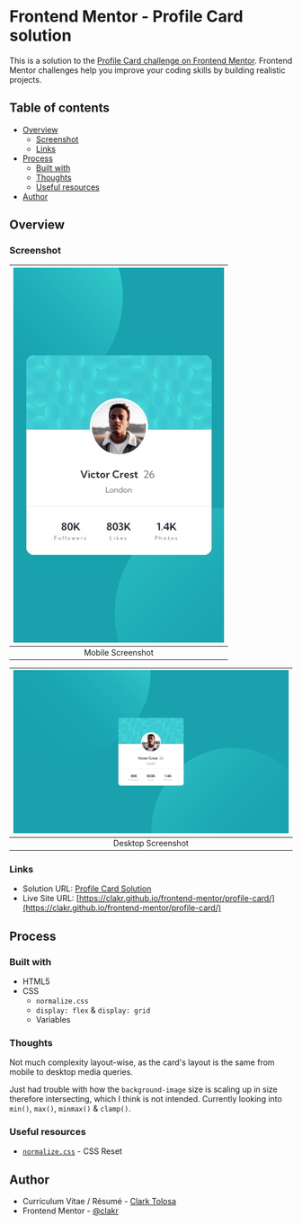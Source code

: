 # Frontend Mentor - Profile Card solution

This is a solution to the [Profile Card challenge on Frontend Mentor](https://www.frontendmentor.io/challenges/profile-card-component-cfArpWshJ). Frontend Mentor challenges help you improve your coding skills by building realistic projects. 

## Table of contents

- [Overview](#overview)
  - [Screenshot](#screenshot)
  - [Links](#links)
- [Process](#process)
  - [Built with](#built-with)
  - [Thoughts](#thoughts)
  - [Useful resources](#useful-resources)
- [Author](#author)

## Overview

### Screenshot

| ![Mobile](./images/mobile.jpeg) |
|:--:|
|Mobile Screenshot|

| ![Desktop](./images/desktop.jpeg) |
|:--:|
|Desktop Screenshot|

### Links

- Solution URL: [Profile Card Solution](https://github.com/clakr/frontend-mentor/tree/main/profile-card)
- Live Site URL: [https://clakr.github.io/frontend-mentor/profile-card/](https://clakr.github.io/frontend-mentor/profile-card/)

## Process

### Built with

- HTML5
- CSS
  - `normalize.css`
  - `display: flex` & `display: grid`
  - Variables

### Thoughts

Not much complexity layout-wise, as the card's layout is the same from mobile to desktop media queries.

Just had trouble with how the `background-image` size is scaling up in size therefore intersecting, which I think is not intended. Currently looking into `min()`, `max()`, `minmax()` & `clamp()`.

### Useful resources

- [`normalize.css`](https://www.joshwcomeau.com/css/custom-css-reset/) - CSS Reset

## Author

- Curriculum Vitae / Résumé - [Clark Tolosa](https://clakr.vercel.app)
- Frontend Mentor - [@clakr](https://www.frontendmentor.io/profile/clakr)